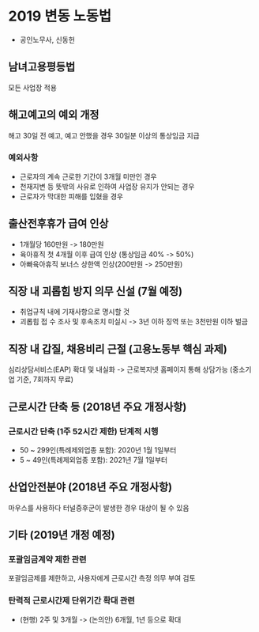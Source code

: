 # 2019 변동 노동법
- 공인노무사, 신동헌

## 남녀고용평등법
모든 사업장 적용

## 해고예고의 예외 개정
해고 30일 전 예고, 예고 안했을 경우 30일분 이상의 통상임금 지급

### 예외사항
- 근로자의 계속 근로한 기간이 3개월 미만인 경우
- 천재지변 등 뜻밖의 사유로 인하여 사업장 유지가 안되는 경우
- 근로자가 막대한 피해를 입혔을 경우

## 출산전후휴가 급여 인상
- 1개월당 160만원 -> 180만원
- 육아휴직 첫 4개월 이후 급여 인상 (통상임금 40% -> 50%)
- 아빠육아휴직 보너스 상한액 인상(200만원 -> 250만원)

## 직장 내 괴롭힘 방지 의무 신설 (7월 예정)
- 취업규칙 내에 기재사항으로 명시할 것
- 괴롭힘 접 수 조사 및 후속조치 미실시 -> 3년 이하 징역 또는 3천만원 이하 벌금

## 직장 내 갑질, 채용비리 근절 (고용노동부 핵심 과제)
심리상담서비스(EAP) 확대 및 내실화 -> 근로복지넷 홈페이지 통해 상담가능 (중소기업 기준, 7회까지 무료)

## 근로시간 단축 등 (2018년 주요 개정사항)

### 근로시간 단축 (1주 52시간 제한) 단계적 시행
- 50 ~ 299인(특례제외업종 포함): 2020년 1월 1일부터
- 5 ~ 49인(특례제외업종 포함): 2021년 7월 1일부터

## 산업안전분야 (2018년 주요 개정사항)
마우스를 사용하다 터널증후군이 발생한 경우 대상이 될 수 있음

## 기타 (2019년 개정 예정)

### 포괄임금계약 제한 관련
포괄임금제를 제한하고, 사용자에게 근로시간 측정 의무 부여 검토

### 탄력적 근로시간제 단위기간 확대 관련
- (현행) 2주 및 3개월 -> (논의안) 6개월, 1년 등으로 확대

